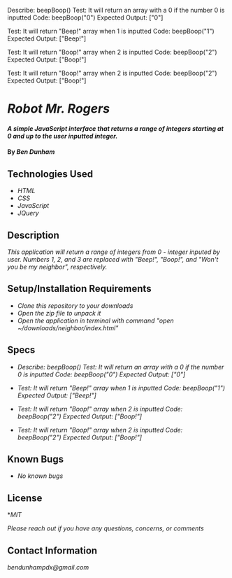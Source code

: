 Describe: beepBoop()
Test: It will return an array with a 0 if the number 0 is inputted
Code: beepBoop("0")
Expected Output: ["0"]

Test: It will return "Beep!" array when 1 is inputted
Code: beepBoop("1")
Expected Output: ["Beep!"]

Test: It will return "Boop!" array when 2 is inputted
Code: beepBoop("2")
Expected Output: ["Boop!"]

Test: It will return "Boop!" array when 2 is inputted
Code: beepBoop("2")
Expected Output: ["Boop!"]

# _Robot Mr. Rogers_

#### _A simple JavaScript interface that returns a range of integers starting at 0 and up to the user inputted integer._

#### By _**Ben Dunham**_

## Technologies Used

* _HTML_
* _CSS_
* _JavaScript_
* _JQuery_

## Description

_This application will return a range of integers from 0 - integer inputed by user. Numbers 1, 2, and 3 are replaced with "Beep!", "Boop!", and "Won't you be my neighbor", respectively._

## Setup/Installation Requirements

* _Clone this repository to your downloads_
* _Open the zip file to unpack it_
* _Open the application in terminal with command "open ~/downloads/neighbor/index.html"_


## Specs

* _Describe: beepBoop()_
_Test: It will return an array with a 0 if the number 0 is inputted_
_Code: beepBoop("0")_
_Expected Output: ["0"]_

* _Test: It will return "Beep!" array when 1 is inputted_
_Code: beepBoop("1")_
_Expected Output: ["Beep!"]_

* _Test: It will return "Boop!" array when 2 is inputted_
_Code: beepBoop("2")_
_Expected Output: ["Boop!"]_

* _Test: It will return "Boop!" array when 2 is inputted_
_Code: beepBoop("2")_
_Expected Output: ["Boop!"]_


## Known Bugs

* _No known bugs_


## License
*_MIT_

_Please reach out if you have any questions, concerns, or comments_

## Contact Information

_bendunhampdx@gmail.com_